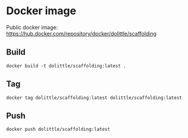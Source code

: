 # Docker image

Public docker image: https://hub.docker.com/repository/docker/dolittle/scaffolding

## Build
```
docker build -t dolittle/scaffolding:latest .
```

## Tag
```
docker tag dolittle/scaffolding:latest dolittle/scaffolding:latest
```

## Push
```
docker push dolittle/scaffolding:latest
```
